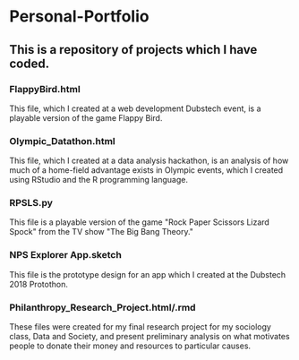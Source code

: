 # Personal-Portfolio
## This is a repository of projects which I have coded.
### FlappyBird.html
This file, which I created at a web development Dubstech event, is a playable version of the game Flappy Bird.
### Olympic_Datathon.html
This file, which I created at a data analysis hackathon, is an analysis of how much of a home-field advantage exists in Olympic events, which I created using RStudio and the R programming language.
### RPSLS.py
This file is a playable version of the game "Rock Paper Scissors Lizard Spock" from the TV show "The Big Bang Theory."
### NPS Explorer App.sketch
This file is the prototype design for an app which I created at the Dubstech 2018 Protothon.
### Philanthropy_Research_Project.html/.rmd
These files were created for my final research project for my sociology class, Data and Society, and present preliminary analysis on what motivates people to donate their money and resources to particular causes.
